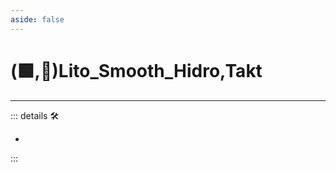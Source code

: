 ```yaml
---
aside: false
---
```

# (🟩,🔻)<ekos>Lito_Smooth_Hidro</ekos>,<via>Takt</via>

---

<!-- =================================================== -->
<!-- =================================================== -->
<!-- =================================================== -->
<!-- =================================================== -->
<!-- =================================================== -->
::: details 🛠

-

:::
